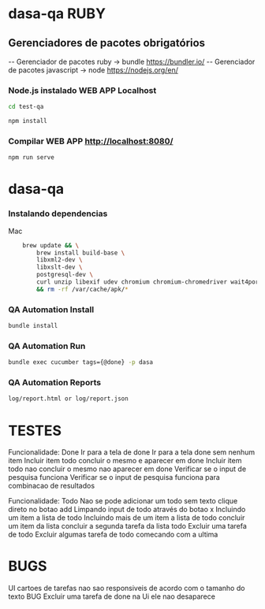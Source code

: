 # dasa-qa RUBY 

## Gerenciadores de pacotes obrigatórios 

-- Gerenciador de pacotes ruby  -> bundle https://bundler.io/
-- Gerenciador de pacotes javascript -> node https://nodejs.org/en/


### Node.js instalado WEB APP  Localhost

```bash
cd test-qa
```

```bash
npm install
```

### Compilar WEB APP  [http://localhost:8080/](http://localhost:8080/)

```bash
npm run serve
```

# dasa-qa
### Instalando dependencias  

Mac 

```bash
    brew update && \
        brew install build-base \
        libxml2-dev \
        libxslt-dev \
        postgresql-dev \
        curl unzip libexif udev chromium chromium-chromedriver wait4ports xvfb xorg-server dbus ttf-freefont mesa-dri-swrast \
        && rm -rf /var/cache/apk/*  
```


### QA Automation Install

```bash
bundle install    
```

### QA Automation Run 

```bash
bundle exec cucumber tags={@done} -p dasa     
```

### QA Automation  Reports 

   ```bash
log/report.html or log/report.json 
```


# TESTES 
  Funcionalidade: Done
    Ir para a tela de done 
    Ir para a tela done sem nenhum item
    Incluir item todo concluir o mesmo e aparecer em done
    Incluir item todo nao concluir o mesmo nao aparecer em done
    Verificar se o input de pesquisa funciona
    Verificar se o input de pesquisa funciona para combinacao de resultados

Funcionalidade: Todo
    Nao se pode adicionar um todo sem texto clique direto no botao add 
    Limpando input de todo através do botao x 
    Incluindo um item a lista de todo
    Incluindo mais de um item a lista de todo
    concluir um item da lista 
    concluir a segunda tarefa da lista  todo
    Excluir uma tarefa de todo
    Excluir algumas tarefa de todo comecando com a ultima 
   


# BUGS 

   UI cartoes de tarefas nao sao responsiveis de acordo com o tamanho do texto
   BUG Excluir uma tarefa de done na Ui ele nao desaparece 
   

  